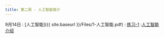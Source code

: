 ```yaml
---
title: 第二周 - 人工智能简介
---
```


9月14日
: [人工智能]({{ site.baseurl }}/Files/1-人工智能.pdf)
  : [练习-1](#)
:[人工智能介绍](#)

<!-- Sep 29
: **Section**{: .label .label-purple }[Intro to Java]({{ site.baseurl }}/Files/1-人工智能.pdf)
  : [Solution](#)

Sep 30
: [Variables & Objects](#)
  : [1.2](#), [2.1](#)

Oct 1
: **Lab**{: .label .label-purple } [Intro to Java](#)

Oct 2
: [Tracing, IntLists, & Recursion](#)
  : [2.1](#)
: **HW 1 due**{: .label .label-red } -->

